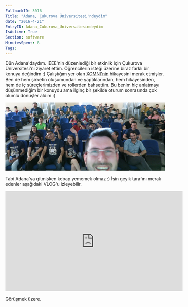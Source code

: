 ```yaml
---
FallbackID: 3016
Title: "Adana, Çukurova Üniversitesi'ndeydim"
date: "2016-4-21"
EntryID: Adana_Cukurova_Universitesindeydim
IsActive: True
Section: software
MinutesSpent: 8
Tags: 
---
```

Dün Adana'daydım. IEEE'nin düzenlediği bir etkinlik için Çukurova Üniversitesi'ni ziyaret ettim. Öğrencilerin isteği üzerine biraz farklı bir konuya değindim :) Çalıştığım yer olan [XOMNI'nin](http://www.xomni.com) hikayesini merak etmişler. Ben de hem şirketin oluşumundan ve yaptıklarından, hem hikayesinden, hem de iç süreçlerimizden ve rollerden bahsettim. Bu benim hiç anlatmayı düşünmediğim bir konuydu ama ilginç bir şekilde oturum sonrasında çok olumlu dönüşler aldım :)

![](media/Adana_Cukurova_Universitesindeydim/adana_cukurova_universitesi.jpg)

Tabi Adana'ya gitmişken kebap yememek olmaz :) İşin geyik tarafını merak edenler aşağıdaki VLOG'u izleyebilir.

<iframe width="560" height="315" src="https://www.youtube.com/embed/2dFeT1BAizc" frameborder="0" allowfullscreen></iframe>

Görüşmek üzere.
